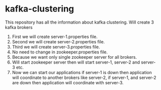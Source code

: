 # kafka-clustering

This repository has all the information about kafka clustering.
Will create 3 kafka brokers

1. First we will create server-1.properties file.
2. Second we will create server-2.properties file.
3. Third we will create server-3.properties file.
4. No need to change in zookeeper.properties file.
5. Because we want only single zookeeper server for all brokers.
6. Will start zookeeper server then will start server-1, server-2 and server-3 etc.
7. Now we can start our applications if server-1 is down then application will coordinate to another brokers like server-2,
   if server-1, and server-2 are down then application will coordinate with server-3.
   
